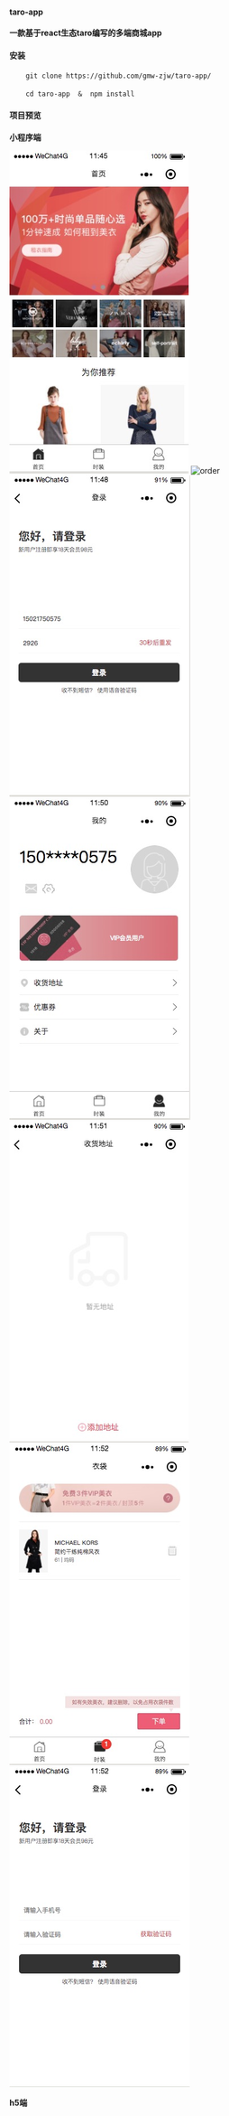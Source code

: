 #### taro-app

**一款基于react生态taro编写的多端商城app**

#### 安装  

```
    git clone https://github.com/gmw-zjw/taro-app/

    cd taro-app  &  npm install 

```

#### 项目预览   

**小程序端**  

![home](/static/images/weapp/1.jpg)
![order](/static/iamges/weapp/2.jpg)
![list](/static/images/weapp/3.jpg)
![user](/static/images/weapp/4.jpg)
![add](/static/images/weapp/5.jpg)
![cart](/static/images/weapp/6.jpg)
![login](/static/images/weapp/7.jpg)

**h5端**  
